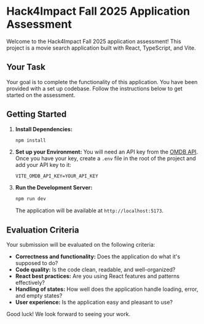 # Hack4Impact Fall 2025 Application Assessment

Welcome to the Hack4Impact Fall 2025 application assessment! This project is a movie search application built with React, TypeScript, and Vite.

## Your Task

Your goal is to complete the functionality of this application. You have been provided with a set up codebase.
Follow the instructions below to get started on the assessment.

## Getting Started

1.  **Install Dependencies:**
    ```bash
    npm install
    ```

2.  **Set up your Environment:**
    You will need an API key from the [OMDB API](http://www.omdbapi.com/apikey.aspx). Once you have your key, create a `.env` file in the root of the project and add your API key to it:
    ```
    VITE_OMDB_API_KEY=YOUR_API_KEY
    ```

3.  **Run the Development Server:**
    ```bash
    npm run dev
    ```
    The application will be available at `http://localhost:5173`.

## Evaluation Criteria

Your submission will be evaluated on the following criteria:

*   **Correctness and functionality:** Does the application do what it's supposed to do?
*   **Code quality:** Is the code clean, readable, and well-organized?
*   **React best practices:** Are you using React features and patterns effectively?
*   **Handling of states:** How well does the application handle loading, error, and empty states?
*   **User experience:** Is the application easy and pleasant to use?

Good luck! We look forward to seeing your work.
